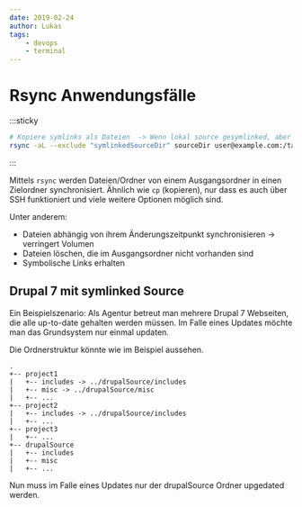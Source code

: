 ```yaml
---
date: 2019-02-24
author: Lukas
tags:
    - devops
    - terminal
---
```


# Rsync Anwendungsfälle

:::sticky
```bash
# Kopiere symlinks als Dateien  -> Wenn lokal source gesymlinked, aber remote nicht.
rsync -aL --exclude "symlinkedSourceDir" sourceDir user@example.com:/targetDir
```
:::

Mittels `rsync` werden Dateien/Ordner von einem Ausgangsordner in einen Zielordner synchronisiert. Ähnlich wie `cp` (kopieren), nur dass es auch über SSH funktioniert und viele weitere Optionen möglich sind.

Unter anderem:

- Dateien abhängig von ihrem Änderungszeitpunkt synchronisieren -> verringert Volumen
- Dateien löschen, die im Ausgangsordner nicht vorhanden sind
- Symbolische Links erhalten

## Drupal 7 mit symlinked Source

Ein Beispielszenario:
Als Agentur betreut man mehrere Drupal 7 Webseiten, die alle up-to-date gehalten werden müssen.
Im Falle eines Updates möchte man das Grundsystem nur einmal updaten.

Die Ordnerstruktur könnte wie im Beispiel aussehen.

```
.
+-- project1
|   +-- includes -> ../drupalSource/includes
|   +-- misc -> ../drupalSource/misc
|   +-- ...
+-- project2
|   +-- includes -> ../drupalSource/includes
|   +-- ...
+-- project3
|   +-- ...
+-- drupalSource
|   +-- includes
|   +-- misc
|   +-- ...
```

Nun muss im Falle eines Updates nur der drupalSource Ordner upgedated werden.
